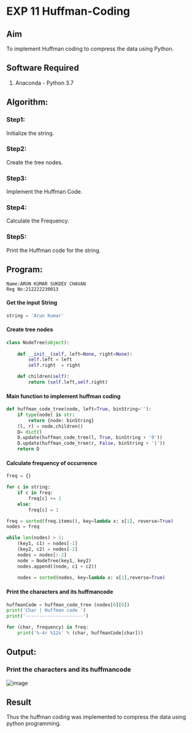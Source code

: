 # EXP 11 Huffman-Coding
## Aim
To implement Huffman coding to compress the data using Python.

## Software Required
1. Anaconda - Python 3.7

## Algorithm:
### Step1:
Initialize the string.


### Step2:
Create the tree nodes.

### Step3:
Implement the Huffman Code.

### Step4:
Calculate the Frequency.

### Step5:
Print the Huffman code for the string.

 
## Program:
```
Name:ARUN KUMAR SUKDEV CHAVAN
Reg No:212222230013
```
#### Get the input String
``` Python
string = 'Arun Kumar'
```
#### Create tree nodes
``` Python
class NodeTree(object):
    
    def __init__(self, left=None, right=None):
        self.left = left 
        self.right  = right

    def children(self):
        return (self.left,self.right)
```
#### Main function to implement huffman coding
``` Python
def huffman_code_tree(node, left=True, binString=''): 
    if type(node) is str:
        return {node: binString}
    (l, r) = node.children()
    D= dict()
    D.update(huffman_code_tree(l, True, binString + '0'))
    D.update(huffman_code_tree(r, False, binString + '1'))
    return D
```
#### Calculate frequency of occurrence
``` Python
freq = {}

for c in string:
    if c in freq:
        freq[c] += 1
    else:
        freq[c] = 1

freq = sorted(freq.items(), key=lambda x: x[1], reverse=True)
nodes = freq

while len(nodes) > 1:
    (key1, c1) = nodes[-1]
    (key2, c2) = nodes[-2]
    nodes = nodes[:-2]
    node = NodeTree(key1, key2)
    nodes.append((node, c1 + c2))
    
    nodes = sorted(nodes, key=lambda x: x[1],reverse=True)

```
#### Print the characters and its huffmancode
``` Python
huffmanCode = huffman_code_tree (nodes[0][0])
print('Char | Huffman code ')
print('---------------------')

for (char, frequency) in freq:
    print('%-4r %12s' % (char, huffmanCode[char]))

```
## Output:

### Print the characters and its huffmancode

![image](https://github.com/arunkumarsukdevchavan/HUFFMAN--CODING/assets/118343978/c0dc6865-44bf-4af8-93a6-8f3d9382f8ff)




## Result
Thus the huffman coding was implemented to compress the data using python programming.
